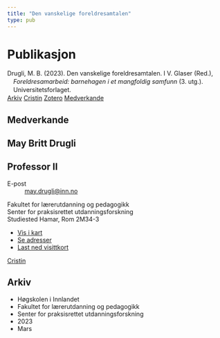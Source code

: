 ```yaml
---
title: "Den vanskelige foreldresamtalen"
type: pub
---
```

<h1>Publikasjon</h1>
<article id="csl-bib-container-NWG3FCDT" class="csl-bib-container">
  <div class="csl-bib-body" style="line-height: 1.35; padding-left: 1em; text-indent:-1em;">
  <div class="csl-entry">Drugli, M. B. (2023). Den vanskelige foreldresamtalen. I V. Glaser (Red.), <i>Foreldresamarbeid: barnehagen i et mangfoldig samfunn</i> (3. utg.). Universitetsforlaget.</div>
</div>
  <div class="csl-bib-buttons">
    <a href="#taxonomy-article-NWG3FCDT" class="csl-bib-button">Arkiv</a>
    <a href="https://app.cristin.no/results/show.jsf?id=2131549" alt="Cristin URL" class="csl-bib-button">Cristin</a>
    <a href="http://zotero.org/groups/5022929/items/NWG3FCDT" alt="Zotero URL" class="csl-bib-button">Zotero</a>
    <a href="#contributors-article-NWG3FCDT" class="csl-bib-button">Medverkande</a>
  </div>
  <div id="csl-bib-meta-container-NWG3FCDT"></div>
</article>
<div id="csl-bib-meta-NWG3FCDT" class="csl-bib-meta">
  <article id="contributors-article-NWG3FCDT" class="contributors-article">
    <h1>Medverkande</h1>
    <div class="personas">
<div class="vrtx-hinn-person-card">
<div class="photo">
<i class="lar la-user-circle missing-person"></i>
</div>
<div class="info">
<hgroup><h1>May Britt Drugli</h1>
<h2>Professor II</h2>
</hgroup><dl>
<dt>E-post</dt>
<dd>
<a href="mailto:may.drugli@inn.no">may.drugli@inn.no</a>
</dd>
</dl>
<p>
Fakultet for lærerutdanning og pedagogikk<br>
Senter for praksisrettet utdanningsforskning<br>
Studiested Hamar,
Rom 2M34-3
</p>
<ul class="vrtx-hinn-links">
<li><a href="https://www.google.com/maps?q=60.79582,11.07304">Vis i kart</a></li>
<li><a href="https://www.inn.no/finn-en-ansatt/may-drugli.html#vrtx-hinn-addresses">Se adresser</a></li>
<li><a href="https://www.inn.no/finn-en-ansatt/may-drugli.html?vrtx=vcf">Last ned visittkort</a></li>
</ul>
</div>
</div>
<a href="https://app.cristin.no/persons/show.jsf?id=29493" alt="Cristin URL" class="personas-cristin">Cristin</a>
</div>
  </article>
  <article id="taxonomy-article-NWG3FCDT" class="taxonomy-article">
    <h1>Arkiv</h1>
    <ul>
      <li>Høgskolen i Innlandet</li>
      <li>Fakultet for lærerutdanning og pedagogikk</li>
      <li>Senter for praksisrettet utdanningsforskning</li>
      <li>2023</li>
      <li>Mars</li>
    </ul>
  </article>
</div>
